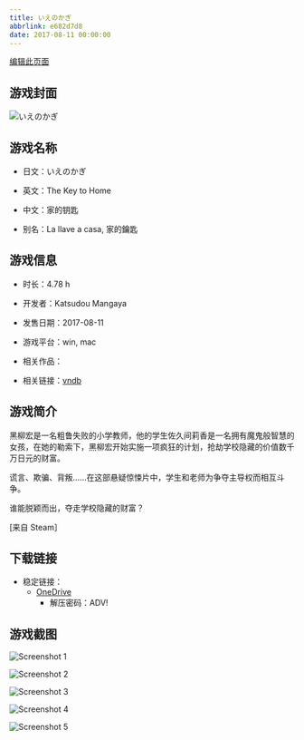 ```yaml
---
title: いえのかぎ
abbrlink: e682d7d8
date: 2017-08-11 00:00:00
---
```

[编辑此页面](https://github.com/ACG-3/ADV3-source/blob/main/source/_posts/games/%E3%81%84%E3%81%88%E3%81%AE%E3%81%8B%E3%81%8E.md)

## 游戏封面

![いえのかぎ](https://pan.timero.xyz/d/onedrive/img_lib_001/%E3%81%84%E3%81%88%E3%81%AE%E3%81%8B%E3%81%8E_cover.avif)


## 游戏名称

- 日文：いえのかぎ
- 英文：The Key to Home
- 中文：家的钥匙

- 别名：La llave a casa, 家的鑰匙


## 游戏信息

- 时长：4.78 h
- 开发者：Katsudou Mangaya
- 发售日期：2017-08-11
- 游戏平台：win, mac
- 相关作品：

- 相关链接：[vndb](https://vndb.org/v22252)


## 游戏简介

黑柳宏是一名粗鲁失败的小学教师，他的学生佐久间莉香是一名拥有魔鬼般智慧的女孩，在她的勒索下，黑柳宏开始实施一项疯狂的计划，抢劫学校隐藏的价值数千万日元的财富。

谎言、欺骗、背叛......在这部悬疑惊悚片中，学生和老师为争夺主导权而相互斗争。

谁能脱颖而出，夺走学校隐藏的财富？

[来自 Steam］


## 下载链接

- 稳定链接：
    - [OneDrive](https://pan.timero.xyz/onedrive/adv_lib_001/%E3%81%84%E3%81%88%E3%81%AE%E3%81%8B%E3%81%8E)
        - 解压密码：ADV!



## 游戏截图


![Screenshot 1](https://pan.timero.xyz/d/onedrive/img_lib_001/%E3%81%84%E3%81%88%E3%81%AE%E3%81%8B%E3%81%8E_Screenshot_1.avif)

![Screenshot 2](https://pan.timero.xyz/d/onedrive/img_lib_001/%E3%81%84%E3%81%88%E3%81%AE%E3%81%8B%E3%81%8E_Screenshot_2.avif)

![Screenshot 3](https://pan.timero.xyz/d/onedrive/img_lib_001/%E3%81%84%E3%81%88%E3%81%AE%E3%81%8B%E3%81%8E_Screenshot_3.avif)

![Screenshot 4](https://pan.timero.xyz/d/onedrive/img_lib_001/%E3%81%84%E3%81%88%E3%81%AE%E3%81%8B%E3%81%8E_Screenshot_4.avif)

![Screenshot 5](https://pan.timero.xyz/d/onedrive/img_lib_001/%E3%81%84%E3%81%88%E3%81%AE%E3%81%8B%E3%81%8E_Screenshot_5.avif)

